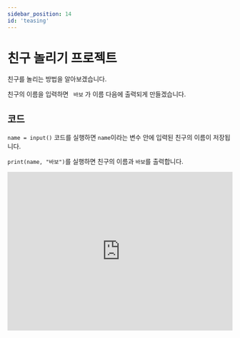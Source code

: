 ```yaml
---
sidebar_position: 14
id: 'teasing'
---
```


# 친구 놀리기 프로젝트

친구를 놀리는 방법을 알아보겠습니다.

친구의 이름을 입력하면 ` 바보` 가 이름 다음에 출력되게 만들겠습니다.

## 코드

`name = input()` 코드를 실행하면 `name`이라는 변수 안에 입력된 친구의 이름이 저장됩니다.

`print(name, "바보")`를 실행하면 친구의 이름과 `바보`를 출력합니다.

<iframe src="https://trinket.io/embed/python3/947151bed1" width="100%" height="356" frameborder="0" marginwidth="0" marginheight="0" allowfullscreen></iframe>
